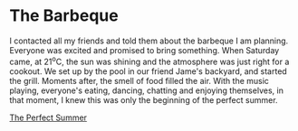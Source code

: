 # The Barbeque

I contacted all my friends and told them about the barbeque I am planning. Everyone was excited and promised to bring something. When Saturday came, at 21<sup>o</sup>C, the sun was shining and the atmosphere was just right for a cookout. We set up by the pool in our friend Jame's backyard, and started the grill. Moments after, the smell of food filled the air. With the music playing, everyone's eating, dancing, chatting and enjoying themselves, in that moment, I knew this was only the beginning of the perfect summer.

[The Perfect Summer](./intro.md)

